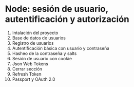# Node: sesión de usuario, autentificación y autorización

1. Intalación del proyecto
2. Base de datos de usuarios
3. Registro de usuarios
4. Autentificación básica con usuario y contraseña
5. Hasheo de la contraseña y salts
6. Sesión de usuario con cookie
7. Json Web Tokens
8. Cerrar sección
9. Refresh Token
10. Passport y OAuth 2.0